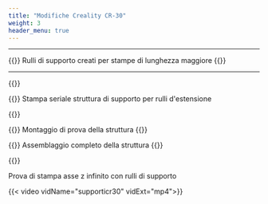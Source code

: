```yaml
---
title: "Modifiche Creality CR-30"
weight: 3
header_menu: true
---
```

---
{{<imgCard imgName="cr30supporti/4.jpeg">}}
Rulli di supporto creati per stampe di lunghezza maggiore
{{</imgCard>}}

---

{{<rawhtml>}}


<div class="rowImage"> 

{{<galleryCard imgName="cr30supporti/3.jpeg">}}
Stampa seriale struttura di supporto per rulli d'estensione

{{</galleryCard>}}

{{<galleryCard imgName="cr30supporti/2.jpeg">}}
Montaggio di prova della struttura
{{</galleryCard>}}

{{<galleryCard imgName="cr30supporti/5.jpeg">}}
Assemblaggio completo della struttura 
{{</galleryCard>}}

</div>

{{</rawhtml>}}


Prova di stampa asse z infinito con rulli di supporto

{{< video vidName="supporticr30" vidExt="mp4">}}
